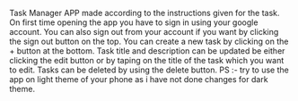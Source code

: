 Task Manager APP made according to the instructions given for the task.
On first time opening the app you have to sign in using your google account.
You can also sign out from your account if you want by clicking the sign out button on the top.
You can create  a new task by clicking on the + button at the bottom.
Task title and description can be updated be either clicking the edit button or by taping on the title of the task which you want to edit.
Tasks can be deleted by using the delete button.
PS :- try to use the app on light theme of your phone as i have not done changes for dark theme.
